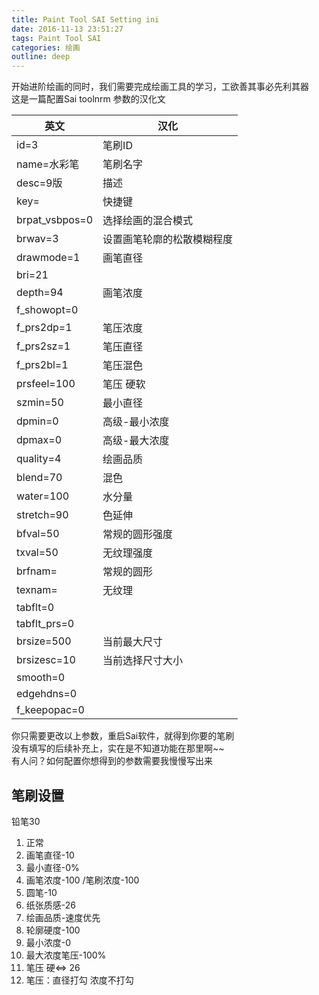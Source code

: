 ```yaml
---
title: Paint Tool SAI Setting ini  
date: 2016-11-13 23:51:27  
tags: Paint Tool SAI  
categories: 绘画   
outline: deep
---
```

开始进阶绘画的同时，我们需要完成绘画工具的学习，工欲善其事必先利其器  
这是一篇配置Sai toolnrm 参数的汉化文  
<!--more-->  

英文|汉化
--------- | --------
id=3|笔刷ID
name=水彩笔|笔刷名字
desc=9版|描述
key=|快捷键
brpat_vsbpos=0|选择绘画的混合模式
brwav=3|设置画笔轮廓的松散模糊程度
drawmode=1|画笔直径
bri=21|
depth=94|画笔浓度
f_showopt=0|
f_prs2dp=1|笔压浓度
f_prs2sz=1|笔压直径
f_prs2bl=1|笔压混色
prsfeel=100|笔压 硬软
szmin=50|最小直径
dpmin=0|高级-最小浓度
dpmax=0|高级-最大浓度
quality=4|绘画品质
blend=70|混色
water=100|水分量
stretch=90|色延伸
bfval=50|常规的圆形强度
txval=50|无纹理强度
brfnam=|常规的圆形
texnam=|无纹理
tabflt=0|
tabflt_prs=0|
brsize=500|当前最大尺寸
brsizesc=10|当前选择尺寸大小
smooth=0|
edgehdns=0|
f_keepopac=0|

你只需要更改以上参数，重启Sai软件，就得到你要的笔刷  
没有填写的后续补充上，实在是不知道功能在那里啊~~  
有人问？如何配置你想得到的参数需要我慢慢写出来  

## 笔刷设置

铅笔30  

1. 正常  
1. 画笔直径-10  
1. 最小直径-0%  
1. 画笔浓度-100 /笔刷浓度-100  
1. 圆笔-10  
1. 纸张质感-26  
1. 绘画品质-速度优先  
1. 轮廓硬度-100  
1. 最小浓度-0  
1. 最大浓度笔压-100%  
1. 笔压 硬<=> 26  
1. 笔压：直径打勾 浓度不打勾  
